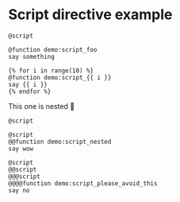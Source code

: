 # Script directive example

`@script`

```
@function demo:script_foo
say something

{% for i in range(10) %}
@function demo:script_{{ i }}
say {{ i }}
{% endfor %}
```

This one is nested 🤯

`@script`

```
@script
@@function demo:script_nested
say wow

@script
@@script
@@@script
@@@@function demo:script_please_avoid_this
say no
```

